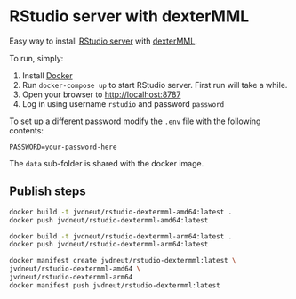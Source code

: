 # RStudio server with dexterMML

Easy way to install [RStudio server](https://www.rstudio.com) with [dexterMML](https://github.com/dexter-psychometrics/dexterMML).

To run, simply:
1. Install [Docker](https://www.docker.com)
2. Run `docker-compose up` to start RStudio server. First run will take a while.
3. Open your browser to <http://localhost:8787>
4. Log in using username `rstudio` and password `password`

To set up a different password modify the `.env` file with the following contents:

```
PASSWORD=your-password-here
```

The `data` sub-folder is shared with the docker image.

## Publish steps
```sh
docker build -t jvdneut/rstudio-dextermml-amd64:latest .
docker push jvdneut/rstudio-dextermml-amd64:latest

docker build -t jvdneut/rstudio-dextermml-arm64:latest .
docker push jvdneut/rstudio-dextermml-arm64:latest

docker manifest create jvdneut/rstudio-dextermml:latest \
jvdneut/rstudio-dextermml-amd64 \
jvdneut/rstudio-dextermml-arm64
docker manifest push jvdneut/rstudio-dextermml:latest
```
